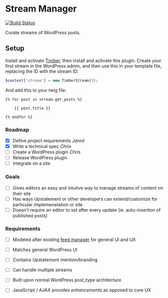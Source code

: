 Stream Manager
==============

[![Build Status](https://magnum.travis-ci.com/Upstatement/stream-manager.svg?token=d8Cx5Kv4z1vKq3YdKbM2)](https://magnum.travis-ci.com/Upstatement/stream-manager)

Curate streams of WordPress posts.

## Setup

Install and activate [Timber](https://github.com/jarednova/timber), then install and activate this plugin. Create your first stream in the WordPress admin, and then use this in your template file, replacing the ID with the stream ID:

```php
$context['stream'] = new TimberStream(5);
```

And add this to your twig file:

```twig
{% for post in stream.get_posts %}

    {{ post.title }}

{% endfor %}
```



### Roadmap
- [x] Define project requirements _Jared_
- [x] Write a technical spec _Chris_
- [ ] Create a WordPress plugin _Chris_
- [ ] Release WordPress plugin
- [ ] Integrate on a site

### Goals
- [ ] Gives editors an easy and intutive way to manage streams of content on their site
- [ ] Has ways Upstatement or other developers can extend/customize for particular implemenetation or site
- [ ] Doesn't require an editor to set after every update (ie. auto-insertion of published posts)

### Requirements
- [ ] Modeled after existing [feed manager](https://github.com/Upstatement/chainsaw-feed) for general UI and UX
- [ ] Matches general WordPress UI
- [ ] Contains Upstatement mention/branding
- [ ] Can handle multiple streams
- [ ] Built upon normal WordPress post_type architecture
- [ ] JavaScript / AJAX provides _enhancements_ as opposed to core UX

